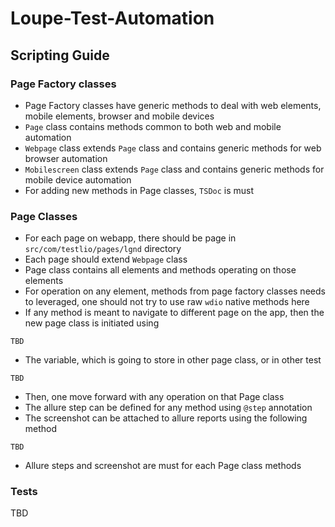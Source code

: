 # Loupe-Test-Automation

## Scripting Guide
### Page Factory classes
* Page Factory classes have generic methods to deal with web elements, mobile elements, browser and mobile devices
* `Page` class contains methods common to both web and mobile automation
* `Webpage` class extends `Page` class and contains generic methods for web browser automation
* `Mobilescreen` class extends `Page` class and contains generic methods for mobile device automation
* For adding new methods in Page classes, `TSDoc` is must
### Page Classes
* For each page on webapp, there should be page in `src/com/testlio/pages/lgnd` directory
* Each page should extend `Webpage` class
* Page class contains all elements and methods operating on those elements
* For operation on any element, methods from page factory classes needs to leveraged, one should not try to use raw `wdio` native methods here
* If any method is meant to navigate to different page on the app, then the new page class is initiated using
````
TBD
````
* The variable, which is going to store in other page class, or in other test
````
TBD
````
* Then, one move forward with any operation on that Page class
* The allure step can be defined for any method using `@step` annotation
* The screenshot can be attached to allure reports using the following method
````
TBD
````
* Allure steps and screenshot are must for each Page class methods
### Tests
TBD